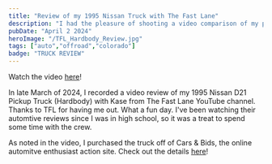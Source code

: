```yaml
---
title: "Review of my 1995 Nissan Truck with The Fast Lane"
description: "I had the pleasure of shooting a video comparison of my personal '95 Nissan Hardbody against the new 2024 Nissan Fronteir Hardbody Edition. Thanks to Kase and the TFL team for having me out!"
pubDate: "April 2 2024"
heroImage: "/TFL_Hardbody_Review.jpg"
tags: ["auto","offroad","colorado"]
badge: "TRUCK REVIEW"
---
```


Watch the video [here](https://www.youtube.com/watch?v=ZqG4IdXf1Ss)!

In late March of 2024, I recorded a video review of my 1995 Nissan D21 Pickup Truck (Hardbody) with Kase from The Fast Lane YouTube channel. Thanks to TFL for having me out. What a fun day. I've been watching their automtive reviews since I was in high school, so it was a treat to spend some time with the crew.

As noted in the video, I purchased the truck off of Cars & Bids, the online automitve enthusiast action site. Check out the details [here](https://carsandbids.com/auctions/3R2Po4QD/1995-nissan-pickup-xe-v6-4x4)!
